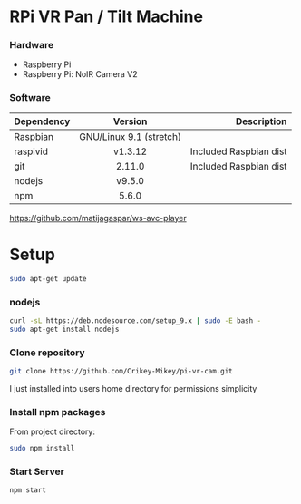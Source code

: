 
# RPi VR Pan / Tilt Machine

### Hardware
- Raspberry Pi 
- Raspberry Pi: NoIR Camera V2


### Software

| Dependency | Version                   | Description                           |
| ---------- |:-------------------------:| -------------------------------------:|
| Raspbian   | GNU/Linux 9.1 (stretch)   |                                       |
| raspivid   | v1.3.12                   | Included Raspbian dist                |
| git        | 2.11.0                    | Included Raspbian dist                |
| nodejs     | v9.5.0                    |                                       |
| npm        | 5.6.0                     |                                       |

https://github.com/matijagaspar/ws-avc-player

Setup 
======

```bash
sudo apt-get update
```

### nodejs
```bash
curl -sL https://deb.nodesource.com/setup_9.x | sudo -E bash -  
sudo apt-get install nodejs
```
### Clone repository 
```bash
git clone https://github.com/Crikey-Mikey/pi-vr-cam.git
```
I just installed into users home directory for permissions simplicity

### Install npm packages
From project directory:
```bash
sudo npm install
```

### Start Server
```bash
npm start
```